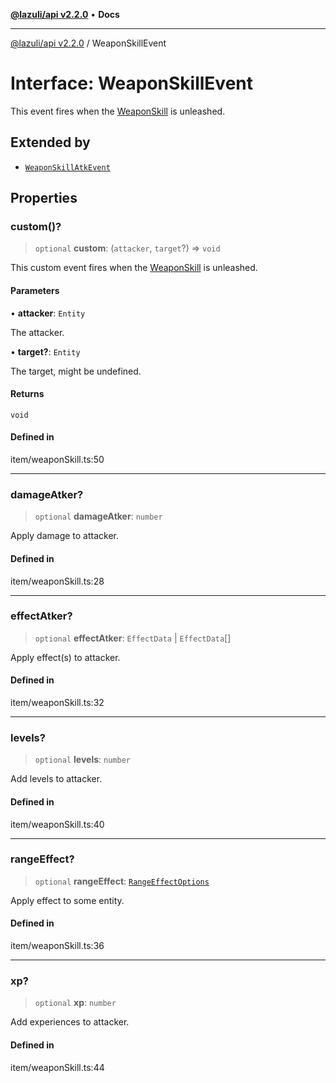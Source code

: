 [**@lazuli/api v2.2.0**](../README.md) • **Docs**

***

[@lazuli/api v2.2.0](../globals.md) / WeaponSkillEvent

# Interface: WeaponSkillEvent

This event fires when the [WeaponSkill](../classes/WeaponSkill.md) is unleashed.

## Extended by

- [`WeaponSkillAtkEvent`](WeaponSkillAtkEvent.md)

## Properties

### custom()?

> `optional` **custom**: (`attacker`, `target`?) => `void`

This custom event fires when the [WeaponSkill](../classes/WeaponSkill.md) is unleashed.

#### Parameters

• **attacker**: `Entity`

The attacker.

• **target?**: `Entity`

The target, might be undefined.

#### Returns

`void`

#### Defined in

item/weaponSkill.ts:50

***

### damageAtker?

> `optional` **damageAtker**: `number`

Apply damage to attacker.

#### Defined in

item/weaponSkill.ts:28

***

### effectAtker?

> `optional` **effectAtker**: `EffectData` \| `EffectData`[]

Apply effect(s) to attacker.

#### Defined in

item/weaponSkill.ts:32

***

### levels?

> `optional` **levels**: `number`

Add levels to attacker.

#### Defined in

item/weaponSkill.ts:40

***

### rangeEffect?

> `optional` **rangeEffect**: [`RangeEffectOptions`](RangeEffectOptions.md)

Apply effect to some entity.

#### Defined in

item/weaponSkill.ts:36

***

### xp?

> `optional` **xp**: `number`

Add experiences to attacker.

#### Defined in

item/weaponSkill.ts:44
